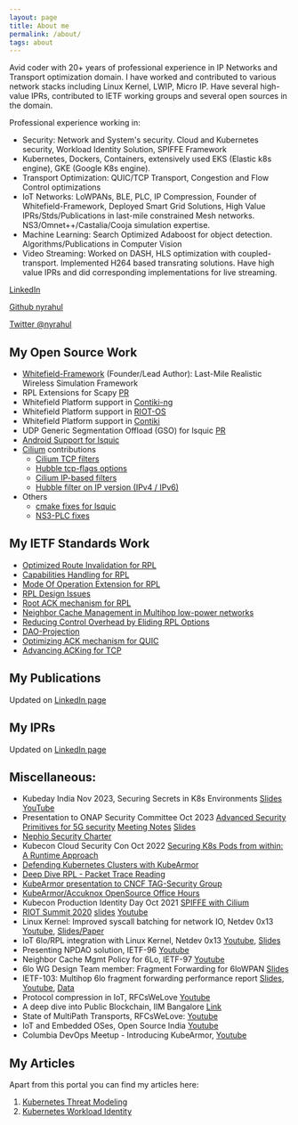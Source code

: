 ```yaml
---
layout: page
title: About me
permalink: /about/
tags: about
---
```


Avid coder with 20+ years of professional experience in IP Networks and
Transport optimization domain. I have worked and contributed to various network
stacks including Linux Kernel, LWIP, Micro IP. Have several high-value IPRs,
contributed to IETF working groups and several open sources in the domain.

Professional experience working in:
* Security: Network and System's security. Cloud and Kubernetes security, Workload Identity Solution, SPIFFE Framework
* Kubernetes, Dockers, Containers, extensively used EKS (Elastic k8s engine), GKE (Google K8s engine).
* Transport Optimization: QUIC/TCP Transport, Congestion and Flow Control optimizations
* IoT Networks: LoWPANs, BLE, PLC, IP Compression, Founder of Whitefield-Framework, Deployed Smart Grid Solutions, High Value IPRs/Stds/Publications in last-mile constrained Mesh networks. NS3/Omnet++/Castalia/Cooja simulation expertise.
* Machine Learning: Search Optimized Adaboost for object detection. Algorithms/Publications in Computer Vision
* Video Streaming: Worked on DASH, HLS optimization with coupled-transport. Implemented H264 based transrating solutions. Have high value IPRs and did corresponding implementations for live streaming.

[LinkedIn](https://www.linkedin.com/in/rahul-jadhav-a0485310/)

[Github nyrahul](https://github.com/nyrahul)

[Twitter @nyrahul](https://twitter.com/nyrahul)

## My Open Source Work

* [Whitefield-Framework][1] (Founder/Lead Author): Last-Mile Realistic Wireless Simulation Framework
* RPL Extensions for Scapy [PR](https://github.com/secdev/scapy/pull/2663)
* Whitefield Platform support in [Contiki-ng](https://github.com/whitefield-framework/contiki-ng)
* Whitefield Platform support in [RIOT-OS](https://github.com/whitefield-framework/RIOT)
* Whitefield Platform support in [Contiki](https://github.com/whitefield-framework/contiki)
* UDP Generic Segmentation Offload (GSO) for lsquic [PR](https://github.com/litespeedtech/lsquic/pull/135)
* [Android Support for lsquic](https://github.com/litespeedtech/lsquic/pull/132)
* [Cilium](https://cilium.io/) contributions
	* [Cilium TCP filters](https://github.com/cilium/cilium/pull/13826)
	* [Hubble tcp-flags options](https://github.com/cilium/hubble/pull/461)
	* [Cilium IP-based filters](https://github.com/cilium/cilium/pull/14556)
	* [Hubble filter on IP version (IPv4 / IPv6)](https://github.com/cilium/hubble/issues/459)
* Others
    * [cmake fixes for lsquic](https://github.com/litespeedtech/lsquic/pull/134)
    * [NS3-PLC fixes](https://github.com/ns3-plc-module/plc/pull/16)

## My IETF Standards Work

* [Optimized Route Invalidation for RPL](https://tools.ietf.org/html/draft-ietf-roll-efficient-npdao)
* [Capabilities Handling for RPL](https://datatracker.ietf.org/doc/draft-ietf-roll-capabilities/)
* [Mode Of Operation Extension for RPL](https://tools.ietf.org/html/draft-ietf-roll-mopex)
* [RPL Design Issues](https://tools.ietf.org/html/draft-ietf-roll-rpl-observations)
* [Root ACK mechanism for RPL](https://tools.ietf.org/html/draft-jadhav-roll-storing-rootack)
* [Neighbor Cache Management in Multihop low-power networks](https://tools.ietf.org/html/draft-ietf-lwig-nbr-mgmt-policy)
* [Reducing Control Overhead by Eliding RPL Options](https://tools.ietf.org/html/draft-thubert-roll-eliding-dio-information)
* [DAO-Projection](https://datatracker.ietf.org/doc/draft-ietf-roll-dao-projection/)
* [Optimizing ACK mechanism for QUIC](https://datatracker.ietf.org/doc/draft-li-quic-optimizing-ack-in-wlan/)
* [Advancing ACKing for TCP](https://tools.ietf.org/html/draft-li-tcpm-advancing-ack-for-wireless)

## My Publications

Updated on [LinkedIn page](https://www.linkedin.com/in/rahul-jadhav-a0485310/)

## My IPRs

Updated on [LinkedIn page](https://www.linkedin.com/in/rahul-jadhav-a0485310/)

## Miscellaneous:

* Kubeday India Nov 2023, Securing Secrets in K8s Environments [Slides](https://docs.google.com/presentation/d/1B7ZLZXpN0ih7eov-IsoZkq2Lh5VawGjuNDMgz3ThY8c/edit?usp=sharing) [YouTube](https://www.youtube.com/watch?v=oEPXG_2iyzg&list=PLj6h78yzYM2M9iilzDu5a7qwve6lB-dQU&index=24&ab_channel=CNCF%5BCloudNativeComputingFoundation%5D)
* Presentation to ONAP Security Committee Oct 2023 [Advanced Security Primitives for 5G security](https://wiki.onap.org/download/attachments/191300176/2023-10-03_SECCOM_week.mp4?version=1&modificationDate=1696955536000&api=v2) [Meeting Notes](https://wiki.onap.org/display/DW/2023-10-10+Security+Subcommittee+Meeting+Notes) [Slides](https://wiki.onap.org/display/DW/2023-10-10+Security+Subcommittee+Meeting+Notes?preview=/191300176/191300222/5G%20Security%20Primitives.pptx)
* [Nephio Security Charter](https://github.com/nephio-project/governance/pull/73)
* Kubecon Cloud Security Con Oct 2022 [Securing K8s Pods from within: A Runtime Approach](https://www.youtube.com/watch?v=1ji3htNqqig)
* [Defending Kubernetes Clusters with KubeArmor](https://www.youtube.com/watch?v=BcLjx8JkLIY)
* [Deep Dive RPL - Packet Trace Reading](https://www.youtube.com/watch?v=uzn26VxsKWQ)
* [KubeArmor presentation to CNCF TAG-Security Group](https://www.youtube.com/watch?v=1-7r0CO81ho&list=PLZUlr-sxyEURN5K4Xk1ZoUStZbbVC9yn1&index=1)
* [KubeArmor/Accuknox OpenSource Office Hours](https://www.youtube.com/watch?v=T0J8wFrpwSg)
* Kubecon Production Identity Day Oct 2021 [SPIFFE with Cilium](https://www.youtube.com/watch?v=V4eiX9Lx0H8)
* [RIOT Summit 2020](https://summit.riot-os.org/2020/#speakers) [slides](https://summit.riot-os.org/2020/wp-content/uploads/sites/15/2020/09/s2-1-rahul-jadhav.pdf) [Youtube](https://www.youtube.com/watch?v=aVaw0l2K9dU)
* Linux Kernel: Improved syscall batching for network IO, Netdev 0x13 [Youtube](https://www.youtube.com/watch?v=hJrXbqttJC4), [Slides/Paper](https://netdevconf.info/0x13/session.html?talk-syscall-batch)
* IoT 6lo/RPL integration with Linux Kernel, Netdev 0x13 [Youtube](https://www.youtube.com/watch?v=HyJt_0GvPxA&feature=youtu.be&list=PLrninrcyMo3I_VSKwLF4hso6_Iq9b73Dm&t=3382), [Slides](https://netdevconf.info/0x13/session.html?workshop-on-iot-related-mac-layers-header-compressions-and-routing-protocols)
* Presenting NPDAO solution, IETF-96 [Youtube](https://youtu.be/ZZ3RIHfprLw?list=PLC86T-6ZTP5i0Bp03yAK5oWrxMMwBjIq7&t=4352)
* Neighbor Cache Mgmt Policy for 6Lo, IETF-97 [Youtube](https://youtu.be/1eu2KkTKEKQ?list=PLC86T-6ZTP5gtLuoSjpTGO_mS5Ly2pfIS&t=2364)
* 6lo WG Design Team member: Fragment Forwarding for 6loWPAN [Slides](https://datatracker.ietf.org/meeting/101/materials/slides-101-6lo-fragmentation-design-team-formation-update-00)
* IETF-103: Multihop 6lo fragment forwarding performance report [Slides](https://datatracker.ietf.org/meeting/103/materials/slides-103-6lo-performance-report-on-6lo-fragment-forwarding-drafts-00), [Youtube](https://youtu.be/KdaDlMn_efc?t=3466), [Data](https://github.com/nyrahul/ietf-data/blob/master/6lo-fragfwd-perf-report.rst)
* Protocol compression in IoT, RFCsWeLove [Youtube](https://www.youtube.com/watch?v=yHa4ie1wqTY)
* A deep dive into Public Blockchain, IIM Bangalore [Link](https://www.facebook.com/events/iim-bangalore/a-deep-dive-into-blockchain-by-rahul-jadhav-huawei-india/704499513275067/)
* State of MultiPath Transports, RFCsWeLove:  [Youtube](https://www.youtube.com/watch?v=yHa4ie1wqTY)
* IoT and Embedded OSes, Open Source India [Youtube](https://www.youtube.com/watch?v=EaKSudEiFEI)
* Columbia DevOps Meetup - Introducing KubeArmor, [Youtube](https://youtu.be/oYvKmtCW_Kk)

## My Articles
Apart from this portal you can find my articles here:
1. [Kubernetes Threat Modeling](https://medium.com/@nyrahul/kubernetes-threat-modeling-bf044745cf85)
2. [Kubernetes Workload Identity](https://medium.com/@nyrahul/kubernetes-workload-identity-3d638ef12782)

[1]: https://github.com/whitefield-framework/whitefield
